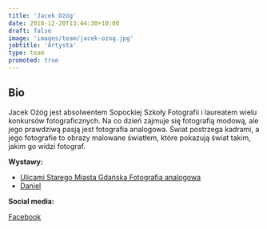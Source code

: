 ```yaml
---
title: 'Jacek Ożóg'
date: 2018-12-20T13:44:30+10:00
draft: false
image: 'images/team/jacek-ozog.jpg'
jobtitle: 'Artysta'
type: team
promoted: true
---
```


## Bio

Jacek Ożóg jest absolwentem Sopockiej Szkoły Fotografii i laureatem wielu konkursów fotograficznych. Na co dzień zajmuje się fotografią modową, ale jego prawdziwą pasją jest fotografia analogowa. Świat postrzega kadrami, a jego fotografie to obrazy malowane światłem, które pokazują świat takim, jakim go widzi fotograf.

**Wystawy:**

- [Ulicami Starego Miasta Gdańska Fotografia analogowa](/wystawy/ulicami-starego-miasta)
- [Daniel](/wystawy/daniel)

**Social media:**

[Facebook](https://www.facebook.com/jacekozogStudio58)